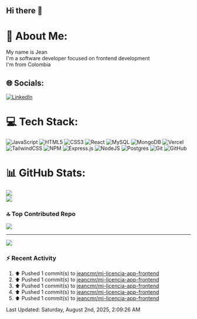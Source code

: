 ## Hi there 👋

# 💫 About Me:

My name is Jean<br>I'm a software developer focused on frontend development<br>I'm from Colombia

## 🌐 Socials:

[![LinkedIn](https://img.shields.io/badge/LinkedIn-%230077B5.svg?logo=linkedin&logoColor=white)](https://linkedin.com/in/jean-madiedo-rodríguez-235783247)

# 💻 Tech Stack:

![JavaScript](https://img.shields.io/badge/javascript-%23323330.svg?style=for-the-badge&logo=javascript&logoColor=%23F7DF1E) ![HTML5](https://img.shields.io/badge/html5-%23E34F26.svg?style=for-the-badge&logo=html5&logoColor=white) ![CSS3](https://img.shields.io/badge/css3-%231572B6.svg?style=for-the-badge&logo=css3&logoColor=white) ![React](https://img.shields.io/badge/react-%2320232a.svg?style=for-the-badge&logo=react&logoColor=%2361DAFB) ![MySQL](https://img.shields.io/badge/mysql-4479A1.svg?style=for-the-badge&logo=mysql&logoColor=white) ![MongoDB](https://img.shields.io/badge/MongoDB-%234ea94b.svg?style=for-the-badge&logo=mongodb&logoColor=white) ![Vercel](https://img.shields.io/badge/vercel-%23000000.svg?style=for-the-badge&logo=vercel&logoColor=white) ![TailwindCSS](https://img.shields.io/badge/tailwindcss-%2338B2AC.svg?style=for-the-badge&logo=tailwind-css&logoColor=white) ![NPM](https://img.shields.io/badge/NPM-%23CB3837.svg?style=for-the-badge&logo=npm&logoColor=white) ![Express.js](https://img.shields.io/badge/express.js-%23404d59.svg?style=for-the-badge&logo=express&logoColor=%2361DAFB) ![NodeJS](https://img.shields.io/badge/node.js-6DA55F?style=for-the-badge&logo=node.js&logoColor=white) ![Postgres](https://img.shields.io/badge/postgres-%23316192.svg?style=for-the-badge&logo=postgresql&logoColor=white) ![Git](https://img.shields.io/badge/git-%23F05033.svg?style=for-the-badge&logo=git&logoColor=white) ![GitHub](https://img.shields.io/badge/github-%23121011.svg?style=for-the-badge&logo=github&logoColor=white)

# 📊 GitHub Stats:
![](https://nirzak-streak-stats.vercel.app/?user=jeancmr&theme=dark&hide_border=false)<br/>
![](https://github-readme-stats.vercel.app/api/top-langs/?username=jeancmr&theme=dark&hide_border=false&include_all_commits=false&count_private=false&layout=compact)

### 🔝 Top Contributed Repo

![](https://github-contributor-stats.vercel.app/api?username=jeancmr&limit=5&theme=dark&combine_all_yearly_contributions=true)

---

[![](https://visitcount.itsvg.in/api?id=jeancmr&icon=0&color=0)](https://visitcount.itsvg.in)

### :zap: Recent Activity 
<!--RECENT_ACTIVITY:start-->
1. ⬆️ Pushed 1 commit(s) to [jeancmr/mi-licencia-app-frontend](https://github.com/jeancmr/mi-licencia-app-frontend)<br>
2. ⬆️ Pushed 1 commit(s) to [jeancmr/mi-licencia-app-frontend](https://github.com/jeancmr/mi-licencia-app-frontend)<br>
3. ⬆️ Pushed 1 commit(s) to [jeancmr/mi-licencia-app-frontend](https://github.com/jeancmr/mi-licencia-app-frontend)<br>
4. ⬆️ Pushed 1 commit(s) to [jeancmr/mi-licencia-app-frontend](https://github.com/jeancmr/mi-licencia-app-frontend)<br>
5. ⬆️ Pushed 1 commit(s) to [jeancmr/mi-licencia-app-frontend](https://github.com/jeancmr/mi-licencia-app-frontend)<br>
<!--RECENT_ACTIVITY:end-->
<!--RECENT_ACTIVITY:last_update-->
Last Updated: Saturday, August 2nd, 2025, 2:09:26 AM
<!--RECENT_ACTIVITY:last_update_end-->


<!-- Proudly created with GPRM ( https://gprm.itsvg.in ) -->
